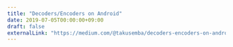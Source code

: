 ```yaml
---
title: "Decoders/Encoders on Android"
date: 2019-07-05T00:00:00+09:00
draft: false
externalLink: "https://medium.com/@takusemba/decoders-encoders-on-android-77f199194d58"
---
```

